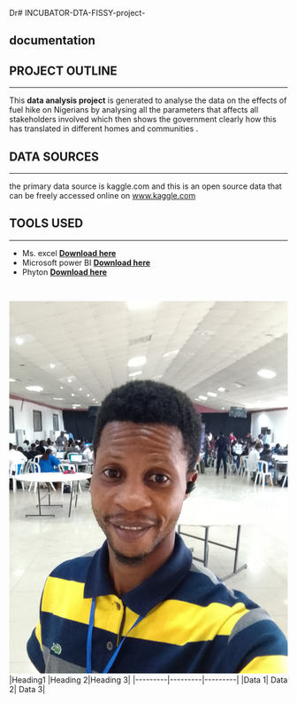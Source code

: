 Dr# INCUBATOR-DTA-FISSY-project-
## documentation
## PROJECT OUTLINE
---
This **data analysis project** is generated to analyse the data on the effects of fuel hike on Nigerians by analysing all the parameters that affects all stakeholders involved which then shows the government clearly how this has translated in different homes and communities .
## DATA SOURCES
---
the primary data source is kaggle.com and this is an open source data that can be freely accessed online on www.kaggle.com
## TOOLS USED
---
- Ms. excel **[Download here](https://microsoftexcel)**
- Microsoft power BI **[Download here](https://microsoft.com)**
- Phyton **[Download here](https://phyton.org)**
```


```
![](IMG_20240527_120829_699.jpg)
|Heading1 |Heading 2|Heading 3|
|---------|---------|---------|
|Data 1| Data 2| Data 3|


